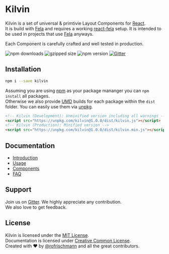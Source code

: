 # Kilvin

Kilvin is a set of universal & primtivie Layout Components for [React](https://github.com/facebook/react/).<br>
It is build with [Fela](https://github.com/rofrischmann/fela/) and requires a working [react-fela](https://github.com/rofrischmann/fela/tree/master/packages/react-fela) setup. It is intended to be used in projects that use [Fela](https://github.com/rofrischmann/fela/) anyways.

Each Component is carefully crafted and well tested in production.

<img alt="npm downloads" src="https://img.shields.io/npm/dm/kilvin.svg">
<img alt="gzipped size" src="https://img.shields.io/badge/gzipped-0.93kb-brightgreen.svg">
<img alt="npm version" src="https://badge.fury.io/js/kilvin.svg">
<a href="https://gitter.im/rofrischmann/kilvin"><img alt="Gitter" src="https://img.shields.io/gitter/room/rofrischmann/fela.svg"></a>

## Installation
```sh
npm i --save kilvin
```
Assuming you are using [npm](https://www.npmjs.com) as your package mananger you can `npm install` all packages. <br>
Otherwise we also provide [UMD](https://github.com/umdjs/umd) builds for each package within the `dist` folder. You can easily use them via [unpkg](https://unpkg.com/).
```HTML
<!-- Kilvin (Development): Unminified version including all warnings -->
<script src="https://unpkg.com/kilvin@1.0.0/dist/kilvin.js"></script>
<!-- Kilvin (Production): Minified version -->
<script src="https://unpkg.com/kilvin@1.0.0/dist/kilvin.min.js"></script>
```

## Documentation

* [Introduction]()
* [Usage]()
* [Components]()
* [FAQ]()


## Support
Join us on [Gitter](https://gitter.im/rofrischmann/kilvin). We highly appreciate any contribution.<br>
We also love to get feedback.


## License
Kilvin is licensed under the [MIT License](http://opensource.org/licenses/MIT).<br>
Documentation is licensed under [Creative Common License](http://creativecommons.org/licenses/by/4.0/).<br>
Created with ♥ by [@rofrischmann](http://rofrischmann.de) and all the great contributors.
